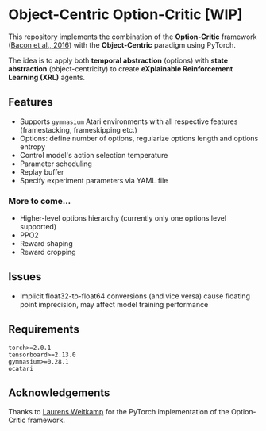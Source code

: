 # Object-Centric Option-Critic [WIP]
This repository implements the combination of the **Option-Critic** framework ([Bacon et al., 2016](https://arxiv.org/abs/1609.05140)) with the **Object-Centric** paradigm using PyTorch.

The idea is to apply both **temporal abstraction** (options) with **state abstraction** (object-centricity) to create **eXplainable Reinforcement Learning (XRL)** agents.

## Features
* Supports `gymnasium` Atari environments with all respective features (framestacking, frameskipping etc.)
* Options: define number of options, regularize options length and options entropy
* Control model's action selection temperature
* Parameter scheduling
* Replay buffer
* Specify experiment parameters via YAML file

### More to come...
* Higher-level options hierarchy (currently only one options level supported)
* PPO2
* Reward shaping
* Reward cropping

## Issues
* Implicit float32-to-float64 conversions (and vice versa) cause floating point imprecision, may affect model training performance

## Requirements
```
torch>=2.0.1
tensorboard>=2.13.0
gymnasium>=0.28.1
ocatari
```

## Acknowledgements
Thanks to [Laurens Weitkamp](https://github.com/lweitkamp) for the PyTorch implementation of the Option-Critic framework.
